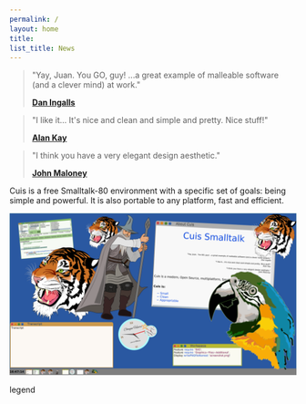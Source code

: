 ```yaml
---
permalink: /
layout: home
title: 
list_title: News
---
```


> "Yay, Juan. You GO, guy! ...a great example of malleable software (and a clever mind) at work."
>
> **<a href="https://en.wikipedia.org/wiki/Dan_Ingalls">Dan Ingalls</a>**

> "I like it... It's nice and clean and simple and pretty. Nice stuff!"
>
> **<a href="https://en.wikipedia.org/wiki/Alan_Kay">Alan Kay</a>**
 
> "I think you have a very elegant design aesthetic."
>
> **<a href="https://wiki.squeak.org/squeak/385">John Maloney</a>**


Cuis is a free Smalltalk-80 environment with a specific set of goals: being simple and powerful. It is also portable to any platform, fast and efficient.


<img src="./assets/imgs/screenshot.png">
<p class="legend">legend</p>
